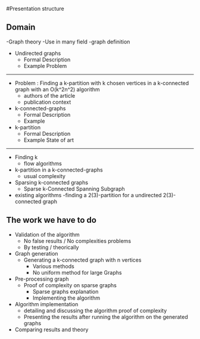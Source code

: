 #Presentation structure

Domain
------
-Graph theory
  -Use in many field
  -graph definition

- Undirected graphs 
  - Formal Description
  - Example
Problem
-------
- Problem : Finding a k-partition with k chosen vertices in a k-connected graph with an O(k^2n^2) algorithm
  - authors of the article
  - publication context
- k-connected-graphs
  - Formal Description
  - Example
- k-partition
  - Formal Description
  - Example
State of art
------------
- Finding k
  - flow algorithms
- k-partition in a k-connected-graphs
  - usual complexity
- Sparsing k-connected graphs
  - Sparse k-Connected Spanning Subgraph
- existing algorithms
  -finding a 2(3)-partition for a undirected 2(3)-connected graph 

The work we have to do
----------------------
- Validation of the algorithm
  - No false results / No complexities problems
  - By testing / theorically
- Graph generation
  - Generating a k-connected graph with n vertices
    - Various methods
    - No uniform method for large Graphs
- Pre-processing graph
  - Proof of complexity on sparse graphs
    - Sparse graphs explanation
    - Implementing the algorithm
- Algorithm implementation
  - detailing and discussing the algorithm proof of complexity
  - Presenting the results after running the algorithm on the generated graphs
- Comparing results and theory
